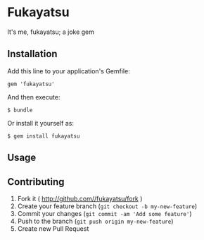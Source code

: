 # Fukayatsu

It's me, fukayatsu; a joke gem

## Installation

Add this line to your application's Gemfile:

    gem 'fukayatsu'

And then execute:

    $ bundle

Or install it yourself as:

    $ gem install fukayatsu

## Usage

## Contributing

1. Fork it ( http://github.com//fukayatsu/fork )
2. Create your feature branch (`git checkout -b my-new-feature`)
3. Commit your changes (`git commit -am 'Add some feature'`)
4. Push to the branch (`git push origin my-new-feature`)
5. Create new Pull Request
